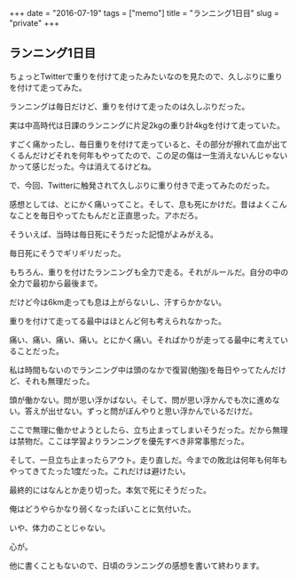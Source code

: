 +++
date = "2016-07-19"
tags =  ["memo"]
title = "ランニング1日目"
slug = "private"
+++

## ランニング1日目

ちょっとTwitterで重りを付けて走ったみたいなのを見たので、久しぶりに重りを付けて走ってみた。

ランニングは毎日だけど、重りを付けて走ったのは久しぶりだった。

実は中高時代は日課のランニングに片足2kgの重り計4kgを付けて走っていた。

すごく痛かったし、毎日重りを付けて走っていると、その部分が擦れて血が出てくるんだけどそれを何年もやってたので、この足の傷は一生消えないんじゃないかって感じだった。今は消えてるけどね。

で、今回、Twitterに触発されて久しぶりに重り付きで走ってみたのだった。

感想としては、とにかく痛いってこと。そして、息も死にかけだ。昔はよくこんなことを毎日やってたもんだと正直思った。アホだろ。

そういえば、当時は毎日死にそうだった記憶がよみがえる。

毎日死にそうでギリギリだった。

もちろん、重りを付けたランニングも全力で走る。それがルールだ。自分の中の全力で最初から最後まで。

だけど今は6km走っても息は上がらないし、汗すらかかない。

重りを付けて走ってる最中はほとんど何も考えられなかった。

痛い、痛い、痛い、痛い。とにかく痛い。そればかりが走ってる最中に考えていることだった。

私は時間もないのでランニング中は頭のなかで復習(勉強)を毎日やってたんだけど、それも無理だった。

頭が働かない。問が思い浮かばない。そして、問が思い浮かんでも次に進めない。答えが出せない。ずっと問がぼんやりと思い浮かんでいるだけだ。

ここで無理に働かせようとしたら、立ち止まってしまいそうだった。だから無理は禁物だ。ここは学習よりランニングを優先すべき非常事態だった。

そして、一旦立ち止まったらアウト。走り直しだ。今までの敗北は何年も何年もやってきてたった1度だった。これだけは避けたい。

最終的にはなんとか走り切った。本気で死にそうだった。

俺はどうやらかなり弱くなったぽいことに気付いた。

いや、体力のことじゃない。

心が。

他に書くこともないので、日頃のランニングの感想を書いて終わります。
	  
